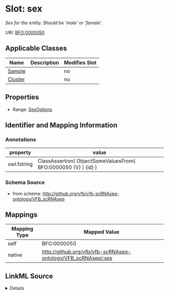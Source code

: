

# Slot: sex


_Sex for the entity. Should be 'male' or 'female'._



URI: [BFO:0000050](http://purl.obolibrary.org/obo/BFO_0000050)



<!-- no inheritance hierarchy -->





## Applicable Classes

| Name | Description | Modifies Slot |
| --- | --- | --- |
| [Sample](Sample.md) |  |  no  |
| [Cluster](Cluster.md) |  |  no  |







## Properties

* Range: [SexOptions](SexOptions.md)





## Identifier and Mapping Information





### Annotations

| property | value |
| --- | --- |
| owl.fstring | ClassAssertion( ObjectSomeValuesFrom( BFO:0000050 {V} ) {id} ) |



### Schema Source


* from schema: http://github.org/vfb/vfb-scRNAseq-ontology/VFB_scRNAseq




## Mappings

| Mapping Type | Mapped Value |
| ---  | ---  |
| self | BFO:0000050 |
| native | http://github.org/vfb/vfb-scRNAseq-ontology/VFB_scRNAseq/:sex |




## LinkML Source

<details>
```yaml
name: sex
annotations:
  owl.fstring:
    tag: owl.fstring
    value: ClassAssertion( ObjectSomeValuesFrom( BFO:0000050 {V} ) {id} )
description: Sex for the entity. Should be 'male' or 'female'.
from_schema: http://github.org/vfb/vfb-scRNAseq-ontology/VFB_scRNAseq
rank: 1000
slot_uri: BFO:0000050
alias: sex
domain_of:
- Sample
- Cluster
range: sex_options

```
</details>